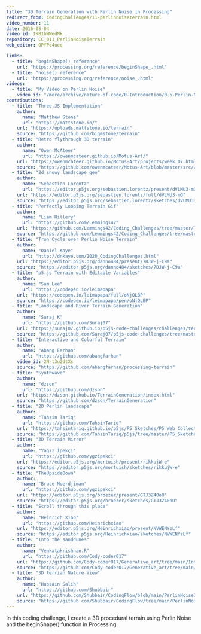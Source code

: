 ```yaml
---
title: "3D Terrain Generation with Perlin Noise in Processing"
redirect_from: CodingChallenges/11-perlinnoiseterrain.html
video_number: 11
date: 2016-05-04
video_id: IKB1hWWedMk
repository: CC_011_PerlinNoiseTerrain
web_editor: OPYPc4ueq

links:
  - title: "beginShape() reference"
    url: "https://processing.org/reference/beginShape_.html"
  - title: "noise() reference"
    url: "https://processing.org/reference/noise_.html"
videos:
  - title: "My Video on Perlin Noise"
    video_id: "/more/archive/nature-of-code/0-Introduction/0.5-Perlin-Noise"
contributions:
  - title: "Three.JS Implementation"
    author:
      name: "Matthew Stone"
      url: "https://mattstone.io/"
    url: "https://uploads.mattstone.io/terrain"
    source: "https://github.com/bigmstone/terrain"
  - title: "Retro flythrough 3D terrain"
    author:
      name: "Owen McAteer"
      url: "https://owenmcateer.github.io/Motus-Art/"
    url: "https://owenmcateer.github.io/Motus-Art/projects/week_07.html"
    source: "https://github.com/owenmcateer/Motus-Art/blob/master/src/week_07/main.js"
  - title: "2d snowy landscape gen"
    author:
      name: "Sebastien Lorentz"
      url: "https://editor.p5js.org/sebastien.lorentz/present/dVLMU3-mG"
    url: "https://editor.p5js.org/sebastien.lorentz/full/dVLMU3-mG"
    source: "https://editor.p5js.org/sebastien.lorentz/sketches/dVLMU3-mG"
  - title: "Perfectly Looping Terrain Gif"
    author:
      name: "Liam Hillery"
      url: "https://github.com/Lemmings42"
    url: "https://github.com/Lemmings42/Coding_Challenges/tree/master/Terrain_Generation/Terrain_Loop_Lo-Res.gif"
    source: "https://github.com/Lemmings42/Coding_Challenges/tree/master/Terrain_Generation"
  - title: "Tron Cycle over Perlin Noise Terrain"
    author:
      name: "Daniel Kaye"
      url: "http://dnkaye.com/2020_CodingChallenges.html"
    url: "https://editor.p5js.org/danno484/present/7DJW-j-C9a"
    source: "https://editor.p5js.org/danno484/sketches/7DJW-j-C9a"
  - title: "p5.js Terrain with Editable Variables"
    author:
      name: "Sam Lee"
      url: "https://codepen.io/leimapapa"
    url: "https://codepen.io/leimapapa/full/oNjQLBP"
    source: "https://codepen.io/leimapapa/pen/oNjQLBP"
  - title: "Landscape and River Terrain Generation"
    author:
      name: "Suraj K"
      url: "https://github.com/Suraj07"
    url: "https://suraj07.github.io/p5js-code-challenges/challenges/terrain-generation/"
    source: "https://github.com/Suraj07/p5js-code-challenges/tree/master/challenges/terrain-generation"
  - title: "Interactive and Colorful Terrain"
    author:
      name: "Abang Farhan"
      url: "https://github.com/abangfarhan"
    video_id: 2N-t3u2dtXs
    source: "https://github.com/abangfarhan/processing-terrain"
  - title: "Synthwave"
    author:
      name: "dzson"
      url: "https://github.com/dzson"
    url: "https://dzson.github.io/TerrainGeneration/index.html"
    source: "https://github.com/dzson/TerrainGeneration"
  - title: "2D Perlin landscape"
    author:
      name: "Tahsin Tariq"
      url: "https://github.com/TahsinTariq"
    url: "https://tahsintariq.github.io/p5js/P5_Sketches/P5_Web_Collection/perlin_basic/"
    source: "https://github.com/TahsinTariq/p5js/tree/master/P5_Sketches/P5_Web_Collection/perlin_basic"
  - title: "3D Terrain Mirror"
    author:
      name: "Yağız İpekçi"
      url: "https://github.com/ygzipekci"
    url: "https://editor.p5js.org/mortuish/present/rikkujW-e"
    source: "https://editor.p5js.org/mortuish/sketches/rikkujW-e"
  - title: "TheUpsideDown"
    author:
      name: "Bruce Moerdjiman"
      url: "https://github.com/ygzipekci"
    url: "https://editor.p5js.org/broezer/present/GTJ3Z40oO"
    source: "https://editor.p5js.org/broezer/sketches/GTJ3Z40oO"
  - title: "Scroll through this place"
    author:
      name: "Heinrich Xiao"
      url: "https://github.com/Heinrichxiao"
    url: "https://editor.p5js.org/Heinrichxiao/present/NVWENYzLf"
    source: "https://editor.p5js.org/Heinrichxiao/sketches/NVWENYzLf"
  - title: "Into the sanddunes"
    author:
      name: "Venkatakrishnan.R"
      url: "https://github.com/Cody-coder017"
    url: "https://github.com/Cody-coder017/Generative_art/tree/main/Into_the_sanddunes"
    source: "https://github.com/Cody-coder017/Generative_art/tree/main/Into_the_sanddunes"
  - title: "3D terrian Nature View"
    author:
      name: "Hussain Salih"
      url: "https://github.com/Shubbair"
    url: "https://github.com/Shubbair/CodingFlow/blob/main/PerlinNoise3D/docs/src.gif"
    source: "https://github.com/Shubbair/CodingFlow/tree/main/PerlinNoise3D/Processing"
---
```

In this coding challenge, I create a 3D procedural terrain using Perlin Noise and the beginShape() function in Processing.
